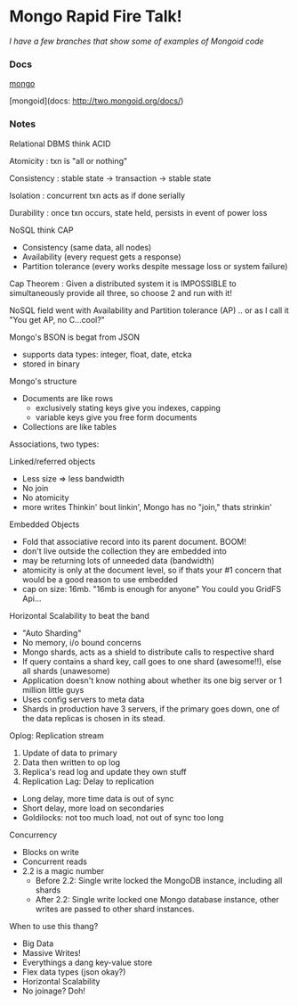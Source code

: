 # Mongo Rapid Fire Talk! #

_I have a few branches that show some of examples of Mongoid code_


### Docs ###
[mongo](http://docs.mongodb.org/manual/core/introduction/)

[mongoid](docs: http://two.mongoid.org/docs/)


### Notes ###
Relational DBMS think ACID

Atomicity 
: txn is "all or nothing"

Consistency 
: stable state -> transaction -> stable state

Isolation 
: concurrent txn acts as if done serially

Durability 
: once txn occurs, state held, persists in event of power loss

NoSQL think CAP 

- Consistency (same data, all nodes)
- Availability (every request gets a response)
- Partition tolerance (every works despite message loss or system failure)

Cap Theorem
: Given a distributed system it is IMPOSSIBLE to simultaneously provide all
three, so choose 2 and run with it!

NoSQL field went with Availability and Partition tolerance (AP) .. or as I call it
"You get AP, no C...cool?"

Mongo's BSON is begat from JSON
- supports data types: integer, float, date, etcka
- stored in binary

Mongo's structure

- Documents are like rows
  - exclusively stating keys give you indexes, capping
  - variable keys give you free form documents
- Collections are like tables

Associations, two types:

Linked/referred objects
- Less size => less bandwidth
- No join
- No atomicity
- more writes
Thinkin' bout linkin', Mongo has no "join," thats strinkin'

Embedded Objects 
- Fold that associative record into its parent document. BOOM!
- don't live outside the collection they are embedded into
- may be returning lots of unneeded data (bandwidth)
- atomicity is only at the document level, so if thats your #1 concern that
  would be a good reason to use embedded
- cap on size: 16mb. "16mb is enough for anyone" You could you GridFS Api...

Horizontal Scalability to beat the band
- "Auto Sharding"
- No memory, i/o bound concerns
- Mongo shards, acts as a shield to distribute calls to respective shard
- If query contains a shard key, call goes to one shard (awesome!!), else all shards (unawesome)
- Application doesn't know nothing about whether its one big server or 1
  million little guys
- Uses config servers to meta data
- Shards in production have 3 servers, if the primary goes down, one of the data
  replicas is chosen in its stead.

Oplog: Replication stream
1. Update of data to primary
2. Data then written to op log
3. Replica's read log and update they own stuff
4. Replication Lag: Delay to replication
  - Long delay, more time data is out of sync
  - Short delay, more load on secondaries
  - Goldilocks: not too much load, not out of sync too long

Concurrency
- Blocks on write
- Concurrent reads
- 2.2 is a magic number
  - Before 2.2: Single write locked the MongoDB instance, including all shards
  - After 2.2: Single write locked one Mongo database instance, other writes are passed
    to other shard instances.

When to use this thang?

- Big Data
- Massive Writes! 
- Everythings a dang key-value store
- Flex data types (json okay?)
- Horizontal Scalability
- No joinage? Doh!
